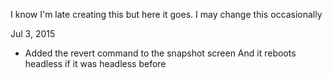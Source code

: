 I know I'm late creating this but here it goes. I may change this
occasionally

Jul 3, 2015

* Added the revert command to the snapshot screen
  And it reboots headless if it was headless before
